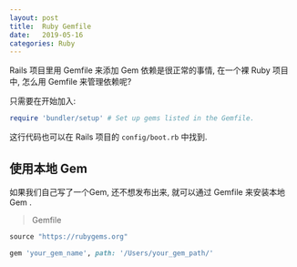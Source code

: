 ```yaml
---
layout: post
title:  Ruby Gemfile
date:   2019-05-16
categories: Ruby
---
```


Rails 项目里用 Gemfile 来添加 Gem 依赖是很正常的事情, 在一个裸 Ruby 项目中, 怎么用 Gemfile 来管理依赖呢?

只需要在开始加入:

```ruby
require 'bundler/setup' # Set up gems listed in the Gemfile.
```

这行代码也可以在 Rails 项目的 `config/boot.rb` 中找到.

## 使用本地 Gem

如果我们自己写了一个Gem, 还不想发布出来, 就可以通过 Gemfile 来安装本地 Gem .

> Gemfile

```ruby
source "https://rubygems.org"

gem 'your_gem_name', path: '/Users/your_gem_path/'

```
